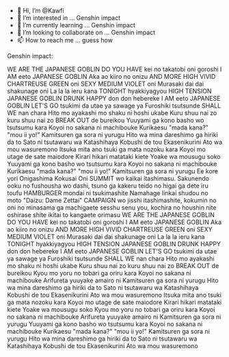 - 👋 Hi, I’m @Kawfi
- 👀 I’m interested in ... Genshin impact
- 🌱 I’m currently learning ... Genshin impact
- 💞️ I’m looking to collaborate on ... Genshin impact
- 📫 How to reach me ... guess how

<!---
Kawfi/Kawfi is a ✨ special ✨ repository because its `README.md` (this file) appears on your GitHub profile.
You can click the Preview link to take a look at your changes.
--->

Genshin impact:

WE ARE THE JAPANESE GOBLIN
DO YOU HAVE kei no takatobi oni goroshi
I AM eeto JAPANESE GOBLIN
Aka ao kiiro no onizu AND MORE
HIGH VIVID CHARTREUSE GREEN oni
SEXY MEDIUM VIOLET oni
Murasaki dai dai shakunage oni
La la la ieru kana TONIGHT hyakkiyagyou
HIGH TENSION JAPANESE GOBLIN
DRUNK HAPPY don don hebereke
I AM eeto JAPANESE GOBLIN
LET'S GO tsukimi da utae ya sawage ya
Furoshiki tsutsunde SHALL WE nan chara
Hito mo ayakashi mo shaku ni hoshi ukabe
Kuru shuu nai zo kuru shuu nai zo
BREAK OUT de bureikou
Yuuyami ga kono basho wo tsutsumu kara
Koyoi no sakana ni machibouke
Kurikaesu "mada kana?" "mou ii yo!"
Kamitsuren ga sora ni yurugu
Hito wa mina dareshimo ga hiriki da to
Sato ni tsutawaru wa Katashihaya
Kobushi de tou Ekasenikurini
Ato wa mou wasuremono
Itsuka mita ano tsuki ga mata nozoku kara
Koyoi mo utage de sate maiodore
Kirari hikari matataki kiete
Yoake wa mousugu soko
Yuuyami ga kono basho wo tsutsumu kara
Koyoi no sakana ni machibouke
Kurikaesu "mada kana?" "mou ii yo!"
Kamitsuren ga sora ni yurugu
Ee kore yori Onigashima Kokusai Oni SUMMIT wo kaikai itashimasu.
Sakunendo ooku no fushousha wo dashi, tsuno ga kakeru teido no higai ga
dete iru toufu HAMBURGER mondai ni tsukimashite
Namahage Iinkai shudou no moto
"Daizu: Dame Zettai" CAMPAIGN wo jisshi itashimashite,
kokumin no oni no minasama ga machigaete sesshu senu you, kochira no
houshin nite oshirase shite ikitai to kangaete orimasu
WE ARE THE JAPANESE GOBLIN
DO YOU HAVE kei no takatobi oni goroshi
I AM eeto JAPANESE GOBLIN
Aka ao kiiro no onizu AND MORE
HIGH VIVID CHARTREUSE GREEN oni
SEXY MEDIUM VIOLET oni
Murasaki dai dai shakunage oni
La la la ieru kana TONIGHT hyakkiyagyou
HIGH TENSION JAPANESE GOBLIN
DRUNK HAPPY don don hebereke
I AM eeto JAPANESE GOBLIN
LET'S GO tsukimi da utae ya sawage ya
Furoshiki tsutsunde SHALL WE nan chara
Hito mo ayakashi mo shaku ni hoshi ukabe
Kuru shuu nai zo kuru shuu nai zo
BREAK OUT de bureikou
Kyou mo yoru no tobari ga oriru kara
Koyoi no sakana ni machibouke
Arifureta yuuyake amairo ni
Kamitsuren ga sora ni yurugu
Hito wa mina dareshimo ga hiriki da to
Sato ni tsutawaru wa Katashihaya
Kobushi de tou Ekasenikurini
Ato wa mou wasuremono
Itsuka mita ano tsuki ga mata nozoku kara
Koyoi mo utage de sate maiodore
Kirari hikari matataki kiete
Yoake wa mousugu soko
Kyou mo yoru no tobari ga oriru kara
Koyoi no sakana ni machibouke
Arifureta yuuyake amairo ni
Kamitsuren ga sora ni yurugu
Yuuyami ga kono basho wo tsutsumu kara
Koyoi no sakana ni machibouke
Kurikaesu "mada kana?" "mou ii yo!"
Kamitsuren ga sora ni yurugu
Hito wa mina dareshimo ga hiriki da to
Sato ni tsutawaru wa Katashihaya
Kobushi de tou Ekasenikurini
Ato wa mou wasuremono
